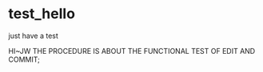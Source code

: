 # test_hello
just have a test

HI~JW
    THE PROCEDURE IS ABOUT THE FUNCTIONAL TEST OF EDIT AND COMMIT;
